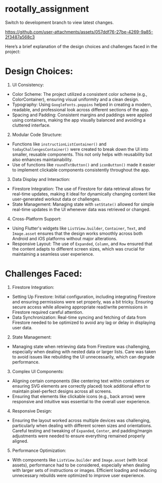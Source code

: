 # rootally_assignment

Switch to development branch to view latest changes.



https://github.com/user-attachments/assets/057ddf76-27be-4269-9a85-2f3487a568c3



Here’s a brief explanation of the design 
choices and challenges faced in the 
project:
# Design Choices:
1. UI Consistency: 
 - Color Scheme: The project utilized a consistent color scheme (e.g., ColorContainer), ensuring 
visual uniformity and a clean design.
 - Typography: Using `GoogleFonts.poppins` helped in creating a modern, readable, and professional 
look across different sections of the app.
 - Spacing and Padding: Consistent margins and paddings were applied using containers, making the 
app visually balanced and avoiding a cluttered interface.
 
2. Modular Code Structure:
 - Functions like `instructionListContainer()` and `todayChallengesContainer()` were created to break 
down the UI into smaller, reusable components. This not only helps with reusability but also 
enhances maintainability.
 - Use of functions like `roundTxtButton()` and `iconButton()` made it easier to implement clickable 
components consistently throughout the app.
3. Data Display and Interaction:
 - Firestore Integration: The use of Firestore for data retrieval allows for real-time updates, making it 
ideal for dynamically changing content like user-generated workout data or challenges.
 - State Management: Managing state with `setState()` allowed for simple real-time updates in the 
UI whenever data was retrieved or changed.
4. Cross-Platform Support: 
 - Using Flutter's widgets like `ListView.builder`, `Container`, `Text`, and `Image.asset` ensures that 
the design works smoothly across both Android and iOS platforms without major alterations.
 - Responsive Layout: The use of `Expanded`, `Column`, and `Row` ensured that the content adapts 
to different screen sizes, which was crucial for maintaining a seamless user experience.
# Challenges Faced:
1. Firestore Integration:
 - Setting Up Firestore: Initial configuration, including integrating Firestore and ensuring permissions 
were set properly, was a bit tricky. Ensuring secure access while allowing appropriate read/write 
permissions in Firestore required careful attention.
 - Data Synchronization: Real-time syncing and fetching of data from Firestore needed to be 
optimized to avoid any lag or delay in displaying user data. 
2. State Management:
 - Managing state when retrieving data from Firestore was challenging, especially when dealing with 
nested data or larger lists. Care was taken to avoid issues like rebuilding the UI unnecessarily, which 
can degrade performance.
 
3. Complex UI Components:
 - Aligning certain components (like centering text within containers or ensuring SVG elements are 
correctly placed) took additional effort to maintain pixel-perfect designs across all screens.
 - Ensuring that elements like clickable icons (e.g., back arrow) were responsive and intuitive was 
essential to the overall user experience.
4. Responsive Design:
 - Ensuring the layout worked across multiple devices was challenging, particularly when dealing 
with different screen sizes and orientations. Careful testing and tweaking of `Expanded`, `Center`, 
and padding/margin adjustments were needed to ensure everything remained properly aligned.
5. Performance Optimization:
 - With components like `ListView.builder` and `Image.asset` (with local assets), performance had to 
be considered, especially when dealing with larger sets of instructions or images. Efficient loading 
and reducing unnecessary rebuilds were optimized to improve user experience.

